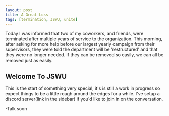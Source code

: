 ```yaml
---
layout: post
title: A Great Loss
tags: [termination, JSWU, unite]
---
```


Today I was informed that two of my coworkers, and friends, were terminated after multiple years of service to the organization. This morning, after asking for more help before our largest yearly campaign from their supervisors, they were told the department will be 'restructured' and that they were no longer needed. If they can be removed so easily, we can all be removed just as easily. 

## Welcome To JSWU 
This is the start of something very special, it's is still a work in progress so expect things to be a little rough around the edges for a while. I've setup a discord server(link in the sidebar) if you'd like to join in on the conversation.

-Talk soon